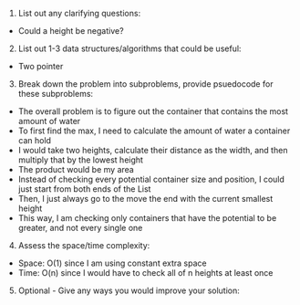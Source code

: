 1. List out any clarifying questions:
- Could a height be negative?

2. List out 1-3 data structures/algorithms that could be useful:
- Two pointer

3. Break down the problem into subproblems, provide psuedocode for these subproblems:
- The overall problem is to figure out the container that contains the most amount of water
- To first find the max, I need to calculate the amount of water a container can hold
- I would take two heights, calculate their distance as the width, and then multiply that by the lowest height
- The product would be my area
- Instead of checking every potential container size and position, I could just start from both ends of the List
- Then, I just always go to the move the end with the current smallest height
- This way, I am checking only containers that have the potential to be greater, and not every single one

4. Assess the space/time complexity:
- Space: O(1) since I am using constant extra space
- Time: O(n) since I would have to check all of n heights at least once

5. Optional - Give any ways you would improve your solution: